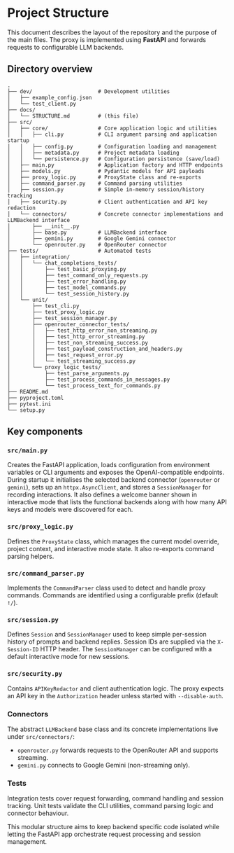 # Project Structure

This document describes the layout of the repository and the purpose of the main files. The proxy is implemented using **FastAPI** and forwards requests to configurable LLM backends.

## Directory overview

```text
.
├── dev/                     # Development utilities
│   ├── example_config.json
│   └── test_client.py
├── docs/
│   └── STRUCTURE.md         # (this file)
├── src/
│   ├── core/                # Core application logic and utilities
│   │   ├── cli.py           # CLI argument parsing and application startup
│   │   ├── config.py        # Configuration loading and management
│   │   ├── metadata.py      # Project metadata loading
│   │   └── persistence.py   # Configuration persistence (save/load)
│   ├── main.py              # Application factory and HTTP endpoints
│   ├── models.py            # Pydantic models for API payloads
│   ├── proxy_logic.py       # ProxyState class and re-exports
│   ├── command_parser.py    # Command parsing utilities
│   ├── session.py           # Simple in-memory session/history tracking
│   ├── security.py          # Client authentication and API key redaction
│   └── connectors/          # Concrete connector implementations and LLMBackend interface
│       ├── __init__.py
│       ├── base.py          # LLMBackend interface
│       ├── gemini.py        # Google Gemini connector
│       └── openrouter.py    # OpenRouter connector
├── tests/                   # Automated tests
│   ├── integration/
│   │   └── chat_completions_tests/
│   │       ├── test_basic_proxying.py
│   │       ├── test_command_only_requests.py
│   │       ├── test_error_handling.py
│   │       ├── test_model_commands.py
│   │       └── test_session_history.py
│   └── unit/
│       ├── test_cli.py
│       ├── test_proxy_logic.py
│       ├── test_session_manager.py
│       ├── openrouter_connector_tests/
│       │   ├── test_http_error_non_streaming.py
│       │   ├── test_http_error_streaming.py
│       │   ├── test_non_streaming_success.py
│       │   ├── test_payload_construction_and_headers.py
│       │   ├── test_request_error.py
│       │   └── test_streaming_success.py
│       └── proxy_logic_tests/
│           ├── test_parse_arguments.py
│           ├── test_process_commands_in_messages.py
│           └── test_process_text_for_commands.py
├── README.md
├── pyproject.toml
├── pytest.ini
└── setup.py
```

## Key components

### `src/main.py`

Creates the FastAPI application, loads configuration from environment variables or CLI arguments and exposes the OpenAI-compatible endpoints. During startup it initialises the selected backend connector (`openrouter` or `gemini`), sets up an `httpx.AsyncClient`, and stores a `SessionManager` for recording interactions. It also defines a welcome banner shown in interactive mode that lists the functional backends along with how many API keys and models were discovered for each.

### `src/proxy_logic.py`

Defines the `ProxyState` class, which manages the current model override, project context, and interactive mode state. It also re-exports command parsing helpers.

### `src/command_parser.py`

Implements the `CommandParser` class used to detect and handle proxy commands. Commands are identified using a configurable prefix (default `!/`).

### `src/session.py`

Defines `Session` and `SessionManager` used to keep simple per-session history of prompts and backend replies. Session IDs are supplied via the `X-Session-ID` HTTP header. The `SessionManager` can be configured with a default interactive mode for new sessions.

### `src/security.py`

Contains `APIKeyRedactor` and client authentication logic. The proxy expects an API key in the `Authorization` header unless started with `--disable-auth`.

### Connectors

The abstract `LLMBackend` base class and its concrete implementations live under `src/connectors/`:

- `openrouter.py` forwards requests to the OpenRouter API and supports streaming.
- `gemini.py` connects to Google Gemini (non-streaming only).

### Tests

Integration tests cover request forwarding, command handling and session tracking. Unit tests validate the CLI utilities, command parsing logic and connector behaviour.

This modular structure aims to keep backend specific code isolated while letting the FastAPI app orchestrate request processing and session management.
